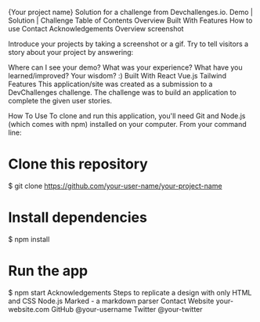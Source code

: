 {Your project name}
Solution for a challenge from Devchallenges.io.
Demo | Solution | Challenge
Table of Contents
Overview
Built With
Features
How to use
Contact
Acknowledgements
Overview
screenshot

Introduce your projects by taking a screenshot or a gif. Try to tell visitors a story about your project by answering:

Where can I see your demo?
What was your experience?
What have you learned/improved?
Your wisdom? :)
Built With
React
Vue.js
Tailwind
Features
This application/site was created as a submission to a DevChallenges challenge. The challenge was to build an application to complete the given user stories.

How To Use
To clone and run this application, you'll need Git and Node.js (which comes with npm) installed on your computer. From your command line:

# Clone this repository
$ git clone https://github.com/your-user-name/your-project-name

# Install dependencies
$ npm install

# Run the app
$ npm start
Acknowledgements
Steps to replicate a design with only HTML and CSS
Node.js
Marked - a markdown parser
Contact
Website your-website.com
GitHub @your-username
Twitter @your-twitter
